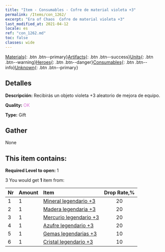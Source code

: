 ```yaml
---
title: "Item - Consumables - Cofre de material violeta +3"
permalink: /Items/con_1262/
excerpt: "Era of Chaos  Cofre de material violeta +3"
last_modified_at: 2021-04-12
locale: es
ref: "con_1262.md"
toc: false
classes: wide
---
```

 [Materials](/es/Items/){: .btn .btn--primary}[Artifacts](/es/Items/Artifacts/){: .btn .btn--success}[Units](/es/Items/Units/){: .btn .btn--warning}[Heroes](/es/Items/Heroes/){: .btn .btn--danger}[Consumables](/es/Items/Consumables/){: .btn .btn--info}[Unknown](/es/Items/Unknown/){: .btn .btn--primary}

## Detalles
 **Descripción:** Recibirás un objeto violeta +3 aleatorio de mejora de equipo.

 **Quality:** <span style="color: #DA70D6">OK</span>

 **Type:** Gift

## Gather

  None

## This item contains:

 **Required Level to open:** 1

 3 You would get **1** item  from:

  | Nr | Amount |     Item    | Drop Rate,% |
  |:---|:-------|:------------|:---------:|
  | 1 | 1 | [Mineral legendario +3](/es/Items/mat_54/) | 20 | 
  | 2 | 1 | [Madera legendaria +3](/es/Items/mat_55/) | 20 | 
  | 3 | 1 | [Mercurio legendario +3](/es/Items/mat_56/) | 20 | 
  | 4 | 1 | [Azufre legendario +3](/es/Items/mat_57/) | 20 | 
  | 5 | 1 | [Gemas legendarias +3](/es/Items/mat_58/) | 10 | 
  | 6 | 1 | [Cristal legendario +3](/es/Items/mat_59/) | 10 | 
